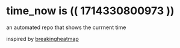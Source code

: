 # time_now is (( 1714330800973 ))

an automated repo that shows the currnent time

inspired by [breakingheatmap](https://github.com/breakingheatmap/breakingheatmap)